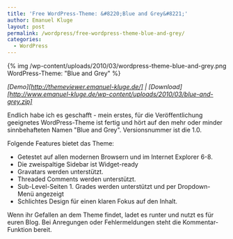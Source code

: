```yaml
---
title: 'Free WordPress-Theme: &#8220;Blue and Grey&#8221;'
author: Emanuel Kluge
layout: post
permalink: /wordpress/free-wordpress-theme-blue-and-grey/
categories:
  - WordPress
---
```


{% img /wp-content/uploads/2010/03/wordpress-theme-blue-and-grey.png WordPress-Theme: "Blue and Grey" %}

*[Demo][http://themeviewer.emanuel-kluge.de/] | [Download][http://www.emanuel-kluge.de/wp-content/uploads/2010/03/blue-and-grey.zip]*

Endlich habe ich es geschafft - mein erstes, für die Veröffentlichung geeignetes WordPress-Theme ist fertig und hört auf den mehr oder minder sinnbehafteten Namen "Blue and Grey". Versionsnummer ist die 1.0.

Folgende Features bietet das Theme:

  * Getestet auf allen modernen Browsern und im Internet Explorer 6-8.
  * Die zweispaltige Sidebar ist Widget-ready
  * Gravatars werden unterstützt.
  * Threaded Comments werden unterstützt.
  * Sub-Level-Seiten 1. Grades werden unterstützt und per Dropdown-Menü angezeigt
  * Schlichtes Design für einen klaren Fokus auf den Inhalt.

Wenn ihr Gefallen an dem Theme findet, ladet es runter und nutzt es für euren Blog. Bei Anregungen oder Fehlermeldungen steht die Kommentar-Funktion bereit.
